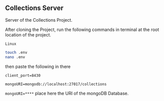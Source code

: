 ## Collections Server

Server of the Collections Project.


After cloning the Project, run the following commands in terminal at the root location of the project.

`Linux`
```bash
touch .env
nano .env
```
then paste the following in there
```env
client_port=8430

mongoURI=mongodb://localhost:27017/collections
```
`mongoURI=****` place here the URI of the mongoDB Database.

